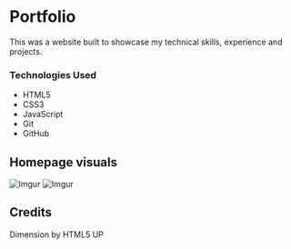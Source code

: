 # Portfolio


This was a website built to showcase my technical skills, experience and projects.



### Technologies Used

* HTML5
* CSS3
* JavaScript
* Git
* GitHub



## Homepage visuals


![Imgur](https://ctrlv.link/oAsS)
![Imgur](https://ctrlv.link/wSBf)

## Credits
Dimension by HTML5 UP

